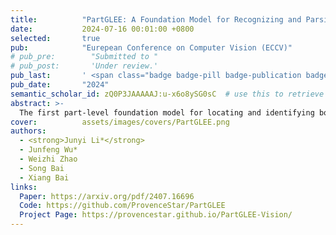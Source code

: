 ```yaml
---
title:          "PartGLEE: A Foundation Model for Recognizing and Parsing Any Objects"
date:           2024-07-16 00:01:00 +0800
selected:       true
pub:            "Eurepean Conference on Computer Vision (ECCV)"
# pub_pre:        "Submitted to "
# pub_post:       'Under review.'
pub_last:       ' <span class="badge badge-pill badge-publication badge-success">Poster</span>'
pub_date:       "2024"
semantic_scholar_id: zQ0P3JAAAAAJ:u-x6o8ySG0sC  # use this to retrieve citation count
abstract: >-
  The first part-level foundation model for locating and identifying both objects and parts in images through a hierarchical framework.
cover:          assets/images/covers/PartGLEE.png
authors:
  - <strong>Junyi Li*</strong>
  - Junfeng Wu*
  - Weizhi Zhao
  - Song Bai
  - Xiang Bai
links:
  Paper: https://arxiv.org/pdf/2407.16696
  Code: https://github.com/ProvenceStar/PartGLEE
  Project Page: https://provencestar.github.io/PartGLEE-Vision/
---
```

